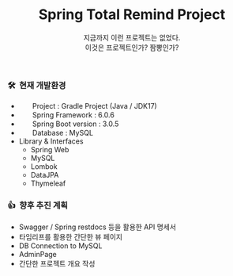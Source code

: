 <h1 align="center">Spring Total Remind Project</h1>
<p align="center">지금까지 이런 프로젝트는 없었다.
<br>이것은 프로젝트인가? 짬뽕인가?</p>
<br>

### 🛠&nbsp;&nbsp;현재 개발환경

- <img src="https://user-images.githubusercontent.com/112257466/209075018-0a1f7f14-a910-4d16-a4e4-51929b99e1ae.png" width=15px/></img>
  &nbsp;&nbsp;Project : Gradle Project (Java / JDK17)
- <img src="https://user-images.githubusercontent.com/112257466/209075018-0a1f7f14-a910-4d16-a4e4-51929b99e1ae.png" width=15px/></img>
  &nbsp;&nbsp;Spring Framework : 6.0.6
- <img src="https://user-images.githubusercontent.com/112257466/209075280-78be8487-7d6a-485c-92a8-d6677f0caab9.png" width=15px/></img>
  &nbsp;&nbsp;Spring Boot version : 3.0.5
- <img src="https://user-images.githubusercontent.com/112257466/226245108-ee0fb2aa-49e1-4b45-969d-c646abee8ea2.svg" width=15px/>&nbsp;&nbsp;&nbsp;Database : MySQL</img>
- Library & Interfaces
    - Spring Web
    - MySQL
    - Lombok
    - DataJPA
    - Thymeleaf


### 👍&nbsp;&nbsp;향후 추진 계획

- Swagger / Spring restdocs 등을 활용한 API 명세서
- 타임리프를 활용한 간단한 뷰 페이지
- DB Connection to MySQL
- AdminPage
- 간단한 프로젝트 개요 작성
